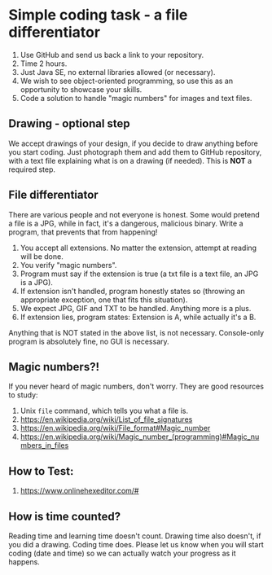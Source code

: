 # Simple coding task - a file differentiator

1. Use GitHub and send us back a link to your repository.
2. Time 2 hours.
3. Just Java SE, no external libraries allowed (or necessary).
4. We wish to see object-oriented programming, so use this as an opportunity to showcase your skills.
5. Code a solution to handle "magic numbers" for images and text files. 

## Drawing - optional step

We accept drawings of your design, if you decide to draw anything before you start coding. Just photograph them and add them to GitHub repository, with a text file explaining what is on a drawing (if needed). This is **NOT** a required step.

## File differentiator

There are various people and not everyone is honest. Some would pretend a file is a JPG, while in fact, it's a dangerous, malicious binary. 
Write a program, that prevents that from happening!

1. You accept all extensions. No matter the extension, attempt at reading will be done.
2. You verify "magic numbers". 
3. Program must say if the extension is true (a txt file is a text file, an JPG is a JPG).
4. If extension isn't handled, program honestly states so (throwing an appropriate exception, one that fits this situation).
5. We expect JPG, GIF and TXT to be handled. Anything more is a plus.
6. If extension lies, program states: Extension is A, while actually it's a B.

Anything that is NOT stated in the above list, is not necessary. Console-only program is absolutely fine, no GUI is necessary. 

## Magic numbers?!

If you never heard of magic numbers, don't worry. They are good resources to study:

1. Unix `file` command, which tells you what a file is.
2. https://en.wikipedia.org/wiki/List_of_file_signatures
3. https://en.wikipedia.org/wiki/File_format#Magic_number
4. https://en.wikipedia.org/wiki/Magic_number_(programming)#Magic_numbers_in_files

## How to Test:

1. https://www.onlinehexeditor.com/#


## How is time counted?

Reading time and learning time doesn't count. Drawing time also doesn't, if you did a drawing. Coding time does. Please let us know when you will start coding (date and time) so we can actually watch your progress as it happens.
